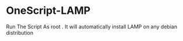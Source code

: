 # OneScript-LAMP
Run The Script As root . It will automatically install LAMP on any debian distribution 
